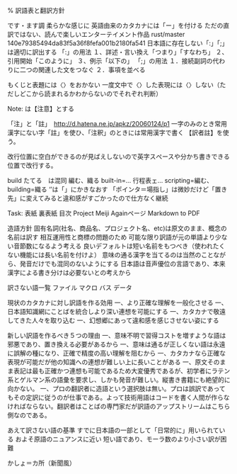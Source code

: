 % 訳語表と翻訳方針


です・ます調
柔らかな感じに
英語由来のカタカナには「ー」を付ける
ただの直訳ではない、読んで楽しいエンターテイメント作品
rust/master 140e79385494da83f5a36f8fefa001b2180fa541
日本語に存在しない「:」「;」は適切に訳出する
「:」の用法
	１、詳述・言い換え「つまり」「すなわち」
	２、引用開始「このように」
	３、例示「以下の」
「;」の用法
	１．接続副詞の代わりに二つの関連した文をつなぐ
	２．事項を並べる

もくじと表題には〈〉をおかない
一度文中で〈〉した表現には〈〉しない（ただしどこから読まれるかわからないのでそれぞれ判断）

Note: は【注意】とする

「注」と「註」　http://d.hatena.ne.jp/apkz/20060124/p1
	一字のみのとき常用漢字にない字「註」を使ひ、「注釈」のときには常用漢字で書く
【訳者註】を使う。

改行位置に空白ができるのが見ばえしないので英字スぺースや分かち書きできる位置で改行する。

build たてる　は混同
	編む、織る
	built-in=...
行程表ェ…
scripting=編む、building=織る
‘’は「」にかきなおす
「ポインタ＝場指し」は微妙だけど「置き先」に変えてみると違和感がすごかったので仕方なく継続

Task:
  表紙
  裏表紙
  目次
  Project Meiji Againページ
  Markdown to PDF

造語方針
	固有名詞(社名、商品名、プロジェクト名、etc)は原文のまま、概念の名前は訳す
		相互運用性と商標の問題のため
	可能な限り訳語が元の単語より少ない音節数になるよう考える
		良いデフォルトは短い名前をもつべき（使われたくない機能には長い名前を付けよ）
	意味の通る漢字を当てるのは当然のことながら、発音だけでも混同のないようにする
		日本語は音声優位の言語であり、本来漢字による書き分けは必要ないとの考えから

訳さない語一覧
	ファイル
	マクロ
	バス
	データ

現状のカタカナに対し訳語を作る効用
	一、より正確な理解を一般化させる
	一、日本語知識網にことばを統合しより深い連想を可能にする
	一、カタカナで敬遠してきた人々を取り込む
	一、幻想郷にあって違和感を感じさせない姿にする

新しい訳語を作るべき５つの理由
	一、意味不明で習得コストを増すような語は邪悪であり、置き換える必要があるから
	一、意味は通るが正しくない語は永遠に誤解の種になり、正確で精度の高い理解を阻むから
	一、カタカナなら正確な表現が可能だが他の知識への連想が難しい上に長いことがある
	一、原文そのまま表記は最も正確かつ連想も可能であるため大変優秀であるが、初学者にラテン系とゲルマン系の語彙を要求し、しかも発音が難しい。縦書き書籍にも絶望的に向かない。
	一、プロの翻訳者に造語という選択肢は無い。プロは誤訳であってもその定訳に従うのが仕事である。よって技術用語はコードを書く人間が作らなければならない。翻訳者はことばの専門家だが訳語のアップストリームはこちら側なのである。

あえて訳さない語の基準
	すでに日本語の一部として「日常的に」用いられている
	およそ原語のニュアンスに近い
	短い語であり、モーラ数のより小さい訳が困難

かしょ＝カ所（新聞風）